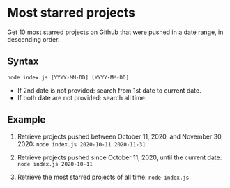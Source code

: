 # Most starred projects

Get 10 most starred projects on Github that were pushed in a date range, in descending order.

## Syntax

`node index.js [YYYY-MM-DD] [YYYY-MM-DD]`

- If 2nd date is not provided: search from 1st date to current date.
- If both date are not provided: search all time.

## Example

1. Retrieve projects pushed between October 11, 2020, and November 30, 2020:
   `node index.js 2020-10-11 2020-11-31`

2. Retrieve projects pushed since October 11, 2020, until the current date:
   `node index.js 2020-10-11`

3. Retrieve the most starred projects of all time:
   `node index.js`
